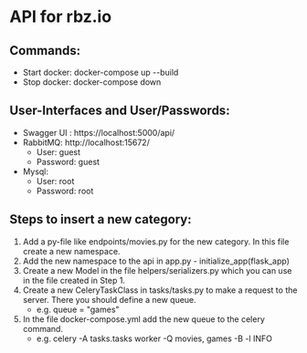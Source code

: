 # API for rbz.io

## Commands:
- Start docker: docker-compose up --build
- Stop docker: docker-compose down

## User-Interfaces and User/Passwords:
- Swagger UI : https://localhost:5000/api/
- RabbitMQ: http://localhost:15672/
    - User: guest
    - Password: guest
- Mysql:
    - User: root
    - Password: root

## Steps to insert a new category:
1. Add a py-file like endpoints/movies.py for the new category. In this file create a new namespace.
2. Add the new namespace to the api in app.py - initialize_app(flask_app)
3. Create a new Model in the file helpers/serializers.py which you can use in the file created in Step 1.
4. Create a new CeleryTaskClass in tasks/tasks.py to make a request to the server. There you should define a new queue.
    - e.g. queue = "games"
5. In the file docker-compose.yml add the new queue to the celery command.
    - e.g. celery -A tasks.tasks worker -Q movies, games -B -l INFO
